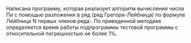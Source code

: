Написана программу, которая реализует алгоритм вычисления числа Пи с помощью разложения в ряд (ряд
Грегори-Лейбница) по формуле Лейбница N первых членов ряда:.
По приведенной методике определяется время работы подпрограммы
тестовой программы с относительной погрешностью не более 1%.